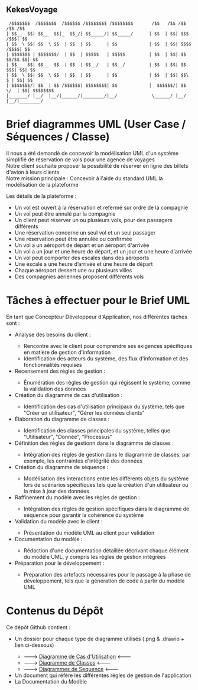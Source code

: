 ## KekesVoyage
```
 /$$$$$$$  /$$$$$$$  /$$$$$$ /$$$$$$$$ /$$$$$$$$       /$$   /$$ /$$      /$$ /$$      
| $$__  $$| $$__  $$|_  $$_/| $$_____/| $$_____/      | $$  | $$| $$$    /$$$| $$      
| $$  \ $$| $$  \ $$  | $$  | $$      | $$            | $$  | $$| $$$$  /$$$$| $$      
| $$$$$$$ | $$$$$$$/  | $$  | $$$$$   | $$$$$         | $$  | $$| $$ $$/$$ $$| $$      
| $$__  $$| $$__  $$  | $$  | $$__/   | $$__/         | $$  | $$| $$  $$$| $$| $$      
| $$  \ $$| $$  \ $$  | $$  | $$      | $$            | $$  | $$| $$\  $ | $$| $$      
| $$$$$$$/| $$  | $$ /$$$$$$| $$$$$$$$| $$            |  $$$$$$/| $$ \/  | $$| $$$$$$$$
|_______/ |__/  |__/|______/|________/|__/             \______/ |__/     |__/|________/
```
# Brief diagrammes UML (User Case / Séquences / Classe)

Il nous a été demandé de concevoir la modélisation UML d'un système simplifié de réservation de vols pour une agence de voyages <br>
Notre client souhaite proposer la possibilité de réserver en ligne des billets d'avion à leurs clients <br>
Notre mission principale : Concevoir à l'aide du standard UML la modélisation de la plateforme

Les détails de la plateforme :
<ul>
    <li>Un vol est ouvert à la réservation et refermé sur ordre de la compagnie</li>
    <li>Un vol peut être annulé par la compagnie</li>
    <li>Un client peut réserver un ou plusieurs vols, pour des passagers différents</li>
    <li>Une réservation concerne un seul vol et un seul passager</li>
    <li>Une réservation peut être annulée ou confirmée</li>
    <li>Un vol a un aéroport de départ et un aéroport d'arrivée</li>
    <li>Un vol a un jour et une heure de départ, et un jour et une heure d'arrivée</li>
    <li>Un vol peut comporter des escales dans des aéroports</li>
    <li>Une escale a une heure d’arrivée et une heure de départ</li>
    <li>Chaque aéroport dessert une ou plusieurs villes</li>
    <li>Des compagnies aériennes proposent différents vols</li>
</ul>

# Tâches à effectuer pour le Brief UML

En tant que Concepteur Développeur d'Application, nos différentes tâches sont : 
<ul>
    <li>Analyse des besoins du client :</li>
        <ul>
            <li>Rencontre avec le client pour comprendre ses exigences spécifiques en matière de gestion d'information</li>
            <li>Identification des acteurs du système, des flux d'information et des fonctionnalités requises</li>
        </ul>
    <li>Recensement des règles de gestion :</li>
        <ul>
            <li>Énumération des règles de gestion qui régissent le système, comme la validation des données</li>
        </ul>
    <li>Création du diagramme de cas d'utilisation :</li>
        <ul>
            <li>Identification des cas d'utilisation principaux du système, tels que "Créer un utilisateur", "Gérer les données clients"</li>
        </ul>
    <li>Élaboration du diagramme de classes :</li>
        <ul>
            <li>Identification des classes principales du système, telles que "Utilisateur", "Donnée", "Processus"</li>
        </ul>
    <li>Définition des règles de gestionn dans le diagramme de classes :</li>
        <ul>
            <li>Intégration des règles de gestion dans le diagramme de classes, par exemple, les contraintes d'intégrité des données</li>
        </ul>
    <li>Création du diagramme de séquence :</li>
        <ul>
            <li>
                Modélisation des interactions entre les différents objets du système lors de scénarios spécifiques tels que la création d'un utilisateur ou la mise à jour des données
            </li>
        </ul>
    <li>Raffinement du modèle avec les règles de gestion :</li>
        <ul>
            <li>Intégration des règles de gestion spécifiques dans le diagramme de séquence pour garantir la cohérence du système</li>
        </ul>
    <li>Validation du modèle avec le client :</li>
        <ul>
            <li>Présentation du modèle UML au client pour validation</li>
        </ul>
    <li>Documentation du modèle :</li>
        <ul>
            <li>Rédaction d'une documentation détaillée décrivant chaque élément du modèle UML, y compris les règles de gestion intégrées</li>
        </ul>
    <li>Préparation pour le développement :</li>
        <ul>
            <li>
                Préparation des artefacts nécessaires pour le passage à la phase de développement, tels que la génération de code à partir du modèle UML
            </li>
        </ul>
</ul>

# Contenus du Dépôt

Ce dépôt Github contient :
<ul>
  <li>Un dossier pour chaque type de diagramme utilisés (.png & .drawio + lien ci-dessous)</li>
        <ul>
            <li>---> <a href="https://app.diagrams.net/#G1k6tgZQBUXRyRIyZfXL8axuA9HAaVM6Tm">Diagramme de Cas d'Utilisation</a> <---</li>
            <li>---> <a href="https://app.diagrams.net/#G1wZieCp3dTlrnX8PszaGsKKJsQ2BpAb-b">Diagramme de Classes</a> <---</li>
            <li>---> <a href="https://app.diagrams.net/#G1QuJweTHZ9rHLLEdfLY3liZT_v81_lRsC">Diagrammes de Sequence</a> <---</li>
        </ul>
    <li>Un document qui réfère les différentes règles de gestion de l'application</li>
    <li>La Documentation du Modèle</li>
</ul>

